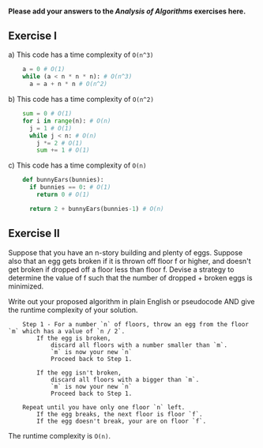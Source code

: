 #### Please add your answers to the ***Analysis of  Algorithms*** exercises here.

## Exercise I

a) This code has a time complexity of `O(n^3)`

```python
    a = 0 # O(1)
    while (a < n * n * n): # O(n^3)
      a = a + n * n # O(n^2)
```

b) This code has a time complexity of `O(n^2)`

```python
    sum = 0 # O(1)
    for i in range(n): # O(n)
      j = 1 # O(1)
      while j < n: # O(n)
        j *= 2 # O(1)
        sum += 1 # O(1)
```

c) This code has a time complexity of `O(n)`

```python
    def bunnyEars(bunnies):
      if bunnies == 0: # O(1)
        return 0 # O(1)

      return 2 + bunnyEars(bunnies-1) # O(n)
```

## Exercise II

Suppose that you have an n-story building and plenty of eggs. Suppose also that an egg gets broken if it is thrown off floor f or higher, and doesn't get broken if dropped off a floor less than floor f. Devise a strategy to determine the value of f such that the number of dropped + broken eggs is minimized.

Write out your proposed algorithm in plain English or pseudocode AND give the runtime complexity of your solution.
```
    Step 1 - For a number `n` of floors, throw an egg from the floor `m` which has a value of `n / 2`.
        If the egg is broken,
            discard all floors with a number smaller than `m`.
            `m` is now your new `n`
            Proceed back to Step 1.

        If the egg isn't broken,
            discard all floors with a bigger than `m`.
            `m` is now your new `n`
            Proceed back to Step 1.
    
    Repeat until you have only one floor `n` left.
        If the egg breaks, the next floor is floor `f`.
        If the egg doesn't break, your are on floor `f`.
```

The runtime complexity is `O(n)`.